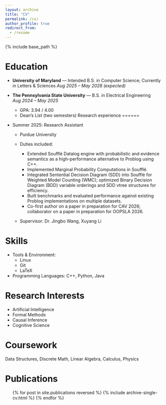 ```yaml
---
layout: archive
title: "CV"
permalink: /cv/
author_profile: true
redirect_from:
  - /resume
---
```


{% include base_path %}

Education
======
* **University of Maryland** — Intended B.S. in Computer Science; Currently in Letters & Sciences
  *Aug 2025 – May 2028 (expected)*  

* **The Pennsylvania State University** — B.S. in Electrical Engineering  
  *Aug 2024 – May 2025*  
  - GPA: 3.94 / 4.00  
  - Dean’s List (two semesters)
Research experience
======
* Summer 2025: Research Assistant
  * Purdue University
  * Duties included: 	                                                             
    - Extended Soufflé Datalog engine with probabilistic and evidence semantics as a high-performance alternative to Problog using C++.
    - Implemented Marginal Probability Computations in Soufflé.
    - Integrated Sentential Decision Diagram (SDD) into Soufflé for Weighted Model Counting (WMC); optimized Binary Decision Diagram (BDD) variable orderings and SDD vtree structures for efficiency.
    - Built benchmarks and evaluated performance against existing Problog implementations on multiple datasets.
    - Co-first author on a paper in preparation for CAV 2026; collaborator on a paper in preparation for OOPSLA 2026.

  * Supervisor: Dr. Jingbo Wang, Xuyang Li
  
Skills
======
* Tools & Environment:
  * Linux
  * Git
  * LaTeX
* Programming Languages: C++, Python, Java

Research Interests
=====
* Artificial Intelligence
* Formal Methods
* Causal Inference
* Cognitive Science

Coursework
=====
Data Structures, Discrete Math, Linear Algebra, Calculus, Physics

Publications
======
  <ul>{% for post in site.publications reversed %}
    {% include archive-single-cv.html %}
  {% endfor %}</ul>

